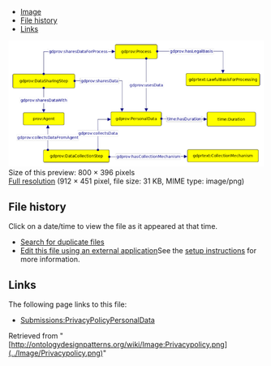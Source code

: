 * [Image](../Image/Privacypolicy.png#file)
* [File history](../Image/Privacypolicy.png#filehistory)
* [Links](../Image/Privacypolicy.png#filelinks)

[![Image:Privacypolicy.png](../images/thumb/c/cf/Privacypolicy.png/800px-Privacypolicy.png)](../images/c/cf/Privacypolicy.png)  
Size of this preview: 800 × 396 pixels  
[Full resolution](../images/c/cf/Privacypolicy.png)‎ (912 × 451 pixel, file size: 31 KB, MIME type: image/png)

## File history

Click on a date/time to view the file as it appeared at that time.



  
* [Search for duplicate files](http://ontologydesignpatterns.org/wiki/Special:FileDuplicateSearch/Privacypolicy.png "Special:FileDuplicateSearch/Privacypolicy.png")
* [Edit this file using an external application](http://ontologydesignpatterns.org/wiki/index.php?title=Image:Privacypolicy.png&action=edit&externaledit=true&mode=file "Image:Privacypolicy.png")See the [setup instructions](http://www.mediawiki.org/wiki/Manual:External_editors "http://www.mediawiki.org/wiki/Manual:External_editors") for more information.

## Links



The following page links to this file:


* [Submissions:PrivacyPolicyPersonalData](../Submissions/PrivacyPolicyPersonalData "Submissions:PrivacyPolicyPersonalData")


Retrieved from "[http://ontologydesignpatterns.org/wiki/Image:Privacypolicy.png](../Image/Privacypolicy.png)"